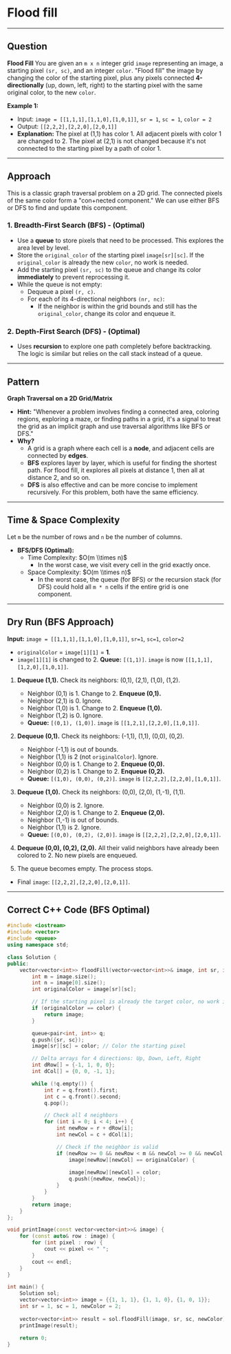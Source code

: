 # Flood fill

-----

## Question

**Flood Fill**
You are given an `m x n` integer grid `image` representing an image, a starting pixel `(sr, sc)`, and an integer `color`. "Flood fill" the image by changing the color of the starting pixel, plus any pixels connected **4-directionally** (up, down, left, right) to the starting pixel with the same original color, to the new `color`.

**Example 1:**

  * Input: `image = [[1,1,1],[1,1,0],[1,0,1]]`, `sr = 1`, `sc = 1`, `color = 2`
  * Output: `[[2,2,2],[2,2,0],[2,0,1]]`
  * **Explanation:** The pixel at (1,1) has color 1. All adjacent pixels with color 1 are changed to 2. The pixel at (2,1) is not changed because it's not connected to the starting pixel by a path of color 1.

-----

## Approach

This is a classic graph traversal problem on a 2D grid. The connected pixels of the same color form a "con+nected component." We can use either BFS or DFS to find and update this component.

### 1\. **Breadth-First Search (BFS) - (Optimal)**

  * Use a **queue** to store pixels that need to be processed. This explores the area level by level.
  * Store the `original_color` of the starting pixel `image[sr][sc]`. If the `original_color` is already the new `color`, no work is needed.
  * Add the starting pixel `(sr, sc)` to the queue and change its color **immediately** to prevent reprocessing it.
  * While the queue is not empty:
      * Dequeue a pixel `(r, c)`.
      * For each of its 4-directional neighbors `(nr, nc)`:
          * If the neighbor is within the grid bounds and still has the `original_color`, change its color and enqueue it.

### 2\. **Depth-First Search (DFS) - (Optimal)**

  * Uses **recursion** to explore one path completely before backtracking. The logic is similar but relies on the call stack instead of a queue.

-----

## Pattern

**Graph Traversal on a 2D Grid/Matrix**

  * **Hint:** "Whenever a problem involves finding a connected area, coloring regions, exploring a maze, or finding paths in a grid, it's a signal to treat the grid as an implicit graph and use traversal algorithms like BFS or DFS."
  * **Why?**
      * A grid is a graph where each cell is a **node**, and adjacent cells are connected by **edges**.
      * **BFS** explores layer by layer, which is useful for finding the shortest path. For flood fill, it explores all pixels at distance 1, then all at distance 2, and so on.
      * **DFS** is also effective and can be more concise to implement recursively. For this problem, both have the same efficiency.

-----

## Time & Space Complexity

Let `m` be the number of rows and `n` be the number of columns.

  * **BFS/DFS (Optimal):**
      * Time Complexity: $O(m \\times n)$
          * In the worst case, we visit every cell in the grid exactly once.
      * Space Complexity: $O(m \\times n)$
          * In the worst case, the queue (for BFS) or the recursion stack (for DFS) could hold all `m * n` cells if the entire grid is one component.

-----

## Dry Run (BFS Approach)

**Input:** `image = [[1,1,1],[1,1,0],[1,0,1]]`, `sr=1`, `sc=1`, `color=2`

  * `originalColor` = `image[1][1]` = **1**.
  * `image[1][1]` is changed to 2. **Queue:** `[(1,1)]`.
    `image` is now `[[1,1,1],[1,2,0],[1,0,1]]`.

<!-- end list -->

1.  **Dequeue (1,1).** Check its neighbors: (0,1), (2,1), (1,0), (1,2).

      * Neighbor (0,1) is 1. Change to 2. **Enqueue (0,1).**
      * Neighbor (2,1) is 0. Ignore.
      * Neighbor (1,0) is 1. Change to 2. **Enqueue (1,0).**
      * Neighbor (1,2) is 0. Ignore.
      * **Queue:** `[(0,1), (1,0)]`. `image` is `[[1,2,1],[2,2,0],[1,0,1]]`.

2.  **Dequeue (0,1).** Check its neighbors: (-1,1), (1,1), (0,0), (0,2).

      * Neighbor (-1,1) is out of bounds.
      * Neighbor (1,1) is 2 (not `originalColor`). Ignore.
      * Neighbor (0,0) is 1. Change to 2. **Enqueue (0,0).**
      * Neighbor (0,2) is 1. Change to 2. **Enqueue (0,2).**
      * **Queue:** `[(1,0), (0,0), (0,2)]`. `image` is `[[2,2,2],[2,2,0],[1,0,1]]`.

3.  **Dequeue (1,0).** Check its neighbors: (0,0), (2,0), (1,-1), (1,1).

      * Neighbor (0,0) is 2. Ignore.
      * Neighbor (2,0) is 1. Change to 2. **Enqueue (2,0).**
      * Neighbor (1,-1) is out of bounds.
      * Neighbor (1,1) is 2. Ignore.
      * **Queue:** `[(0,0), (0,2), (2,0)]`. `image` is `[[2,2,2],[2,2,0],[2,0,1]]`.

4.  **Dequeue (0,0), (0,2), (2,0).** All their valid neighbors have already been colored to 2. No new pixels are enqueued.

5.  The queue becomes empty. The process stops.

<!-- end list -->

  * Final `image`: `[[2,2,2],[2,2,0],[2,0,1]]`.

-----

## Correct C++ Code (BFS Optimal)

```cpp
#include <iostream>
#include <vector>
#include <queue>
using namespace std;

class Solution {
public:
    vector<vector<int>> floodFill(vector<vector<int>>& image, int sr, int sc, int color) {
        int m = image.size();
        int n = image[0].size();
        int originalColor = image[sr][sc];

        // If the starting pixel is already the target color, no work is needed.
        if (originalColor == color) {
            return image;
        }

        queue<pair<int, int>> q;
        q.push({sr, sc});
        image[sr][sc] = color; // Color the starting pixel

        // Delta arrays for 4 directions: Up, Down, Left, Right
        int dRow[] = {-1, 1, 0, 0};
        int dCol[] = {0, 0, -1, 1};

        while (!q.empty()) {
            int r = q.front().first;
            int c = q.front().second;
            q.pop();

            // Check all 4 neighbors
            for (int i = 0; i < 4; i++) {
                int newRow = r + dRow[i];
                int newCol = c + dCol[i];

                // Check if the neighbor is valid
                if (newRow >= 0 && newRow < m && newCol >= 0 && newCol < n && 
                    image[newRow][newCol] == originalColor) {
                    
                    image[newRow][newCol] = color;
                    q.push({newRow, newCol});
                }
            }
        }
        return image;
    }
};

void printImage(const vector<vector<int>>& image) {
    for (const auto& row : image) {
        for (int pixel : row) {
            cout << pixel << " ";
        }
        cout << endl;
    }
}

int main() {
    Solution sol;
    vector<vector<int>> image = {{1, 1, 1}, {1, 1, 0}, {1, 0, 1}};
    int sr = 1, sc = 1, newColor = 2;
    
    vector<vector<int>> result = sol.floodFill(image, sr, sc, newColor);
    printImage(result);
    
    return 0;
}
```
